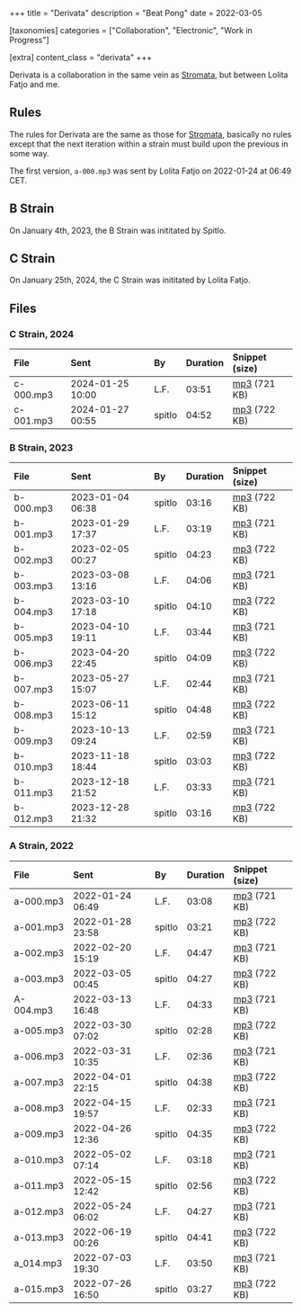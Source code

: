 +++
title = "Derivata"
description = "Beat Pong"
date = 2022-03-05

[taxonomies]
categories = ["Collaboration", "Electronic", "Work in Progress"]

[extra]
content_class = "derivata"
+++

Derivata is a collaboration in the same vein as [Stromata](/music/stromata/), but between Lolita Fatjo and me.

## Rules

The rules for Derivata are the same as those for [Stromata](/music/stromata/), basically no rules except that the next iteration within a strain must build upon the previous in some way.

The first version, `a-000.mp3` was sent by Lolita Fatjo on 2022-01-24 at 06:49 CET.

## B Strain

On January 4th, 2023, the B Strain was inititated by Spitlo.

## C Strain

On January 25th, 2024, the C Strain was inititated by Lolita Fatjo.

## Files

### C Strain, 2024

| File       | Sent             | By       | Duration | Snippet (size)                                                       |
|:-----------|:-----------------|:---------|:---------|:---------------------------------------------------------------------|
| c-000.mp3  | 2024-01-25 10:00 | L.F.     |    03:51 | [mp3](https://files.mefirst.se/derivata/snippets/c-000.mp3) (721 KB) |
| c-001.mp3  | 2024-01-27 00:55 | spitlo   |    04:52 | [mp3](https://files.mefirst.se/derivata/snippets/c-001.mp3) (722 KB) |

### B Strain, 2023

| File       | Sent             | By       | Duration | Snippet (size)                                                       |
|:-----------|:-----------------|:---------|:---------|:---------------------------------------------------------------------|
| b-000.mp3  | 2023-01-04 06:38 | spitlo   |    03:16 | [mp3](https://files.mefirst.se/derivata/snippets/b-000.mp3) (722 KB) |
| b-001.mp3  | 2023-01-29 17:37 | L.F.     |    03:19 | [mp3](https://files.mefirst.se/derivata/snippets/b-001.mp3) (721 KB) |
| b-002.mp3  | 2023-02-05 00:27 | spitlo   |    04:23 | [mp3](https://files.mefirst.se/derivata/snippets/b-002.mp3) (722 KB) |
| b-003.mp3  | 2023-03-08 13:16 | L.F.     |    04:06 | [mp3](https://files.mefirst.se/derivata/snippets/b-003.mp3) (721 KB) |
| b-004.mp3  | 2023-03-10 17:18 | spitlo   |    04:10 | [mp3](https://files.mefirst.se/derivata/snippets/b-004.mp3) (722 KB) |
| b-005.mp3  | 2023-04-10 19:11 | L.F.     |    03:44 | [mp3](https://files.mefirst.se/derivata/snippets/b-005.mp3) (721 KB) |
| b-006.mp3  | 2023-04-20 22:45 | spitlo   |    04:09 | [mp3](https://files.mefirst.se/derivata/snippets/b-006.mp3) (722 KB) |
| b-007.mp3  | 2023-05-27 15:07 | L.F.     |    02:44 | [mp3](https://files.mefirst.se/derivata/snippets/b-007.mp3) (721 KB) |
| b-008.mp3  | 2023-06-11 15:12 | spitlo   |    04:48 | [mp3](https://files.mefirst.se/derivata/snippets/b-008.mp3) (722 KB) |
| b-009.mp3  | 2023-10-13 09:24 | L.F.     |    02:59 | [mp3](https://files.mefirst.se/derivata/snippets/b-009.mp3) (721 KB) |
| b-010.mp3  | 2023-11-18 18:44 | spitlo   |    03:03 | [mp3](https://files.mefirst.se/derivata/snippets/b-010.mp3) (722 KB) |
| b-011.mp3  | 2023-12-18 21:52 | L.F.     |    03:33 | [mp3](https://files.mefirst.se/derivata/snippets/b-011.mp3) (721 KB) |
| b-012.mp3  | 2023-12-28 21:32 | spitlo   |    03:16 | [mp3](https://files.mefirst.se/derivata/snippets/b-012.mp3) (722 KB) |

### A Strain, 2022

| File       | Sent             | By       | Duration | Snippet (size)                                                       |
|:-----------|:-----------------|:---------|:---------|:---------------------------------------------------------------------|
| a-000.mp3  | 2022-01-24 06:49 | L.F.     |    03:08 | [mp3](https://files.mefirst.se/derivata/snippets/a-000.mp3) (721 KB) |
| a-001.mp3  | 2022-01-28 23:58 | spitlo   |    03:21 | [mp3](https://files.mefirst.se/derivata/snippets/a-001.mp3) (722 KB) |
| a-002.mp3  | 2022-02-20 15:19 | L.F.     |    04:47 | [mp3](https://files.mefirst.se/derivata/snippets/a-002.mp3) (721 KB) |
| a-003.mp3  | 2022-03-05 00:45 | spitlo   |    04:27 | [mp3](https://files.mefirst.se/derivata/snippets/a-003.mp3) (722 KB) |
| A-004.mp3  | 2022-03-13 16:48 | L.F.     |    04:33 | [mp3](https://files.mefirst.se/derivata/snippets/a-004.mp3) (721 KB) |
| a-005.mp3  | 2022-03-30 07:02 | spitlo   |    02:28 | [mp3](https://files.mefirst.se/derivata/snippets/a-005.mp3) (722 KB) |
| a-006.mp3  | 2022-03-31 10:35 | L.F.     |    02:36 | [mp3](https://files.mefirst.se/derivata/snippets/a-006.mp3) (721 KB) |
| a-007.mp3  | 2022-04-01 22:15 | spitlo   |    04:38 | [mp3](https://files.mefirst.se/derivata/snippets/a-007.mp3) (722 KB) |
| a-008.mp3  | 2022-04-15 19:57 | L.F.     |    02:33 | [mp3](https://files.mefirst.se/derivata/snippets/a-008.mp3) (721 KB) |
| a-009.mp3  | 2022-04-26 12:36 | spitlo   |    04:35 | [mp3](https://files.mefirst.se/derivata/snippets/a-009.mp3) (722 KB) |
| a-010.mp3  | 2022-05-02 07:14 | L.F.     |    03:18 | [mp3](https://files.mefirst.se/derivata/snippets/a-010.mp3) (721 KB) |
| a-011.mp3  | 2022-05-15 12:42 | spitlo   |    02:56 | [mp3](https://files.mefirst.se/derivata/snippets/a-011.mp3) (722 KB) |
| a-012.mp3  | 2022-05-24 06:02 | L.F.     |    04:27 | [mp3](https://files.mefirst.se/derivata/snippets/a-012.mp3) (721 KB) |
| a-013.mp3  | 2022-06-19 00:26 | spitlo   |    04:41 | [mp3](https://files.mefirst.se/derivata/snippets/a-013.mp3) (722 KB) |
| a_014.mp3  | 2022-07-03 19:30 | L.F.     |    03:50 | [mp3](https://files.mefirst.se/derivata/snippets/a_014.mp3) (721 KB) |
| a-015.mp3  | 2022-07-26 16:50 | spitlo   |    03:27 | [mp3](https://files.mefirst.se/derivata/snippets/a-015.mp3) (722 KB) |
